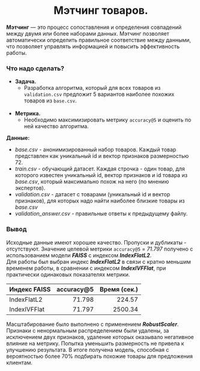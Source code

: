 <center>

# Мэтчинг товаров.
</center>

**Мэтчинг** — это процесс сопоставления и определения совпадений между двумя или более наборами данных. Мэтчинг 
позволяет автоматически определить правильное соответствие между данными, что позволяет управлять информацией и 
повысить эффективность работы.


### Что надо сделать?

- **Задача.**
    - Разработка алгоритма, который для всех товаров из `validation.csv` предложит 5 вариантов наиболее 
  похожих товаров из `base.csv`.
      <br><br>
- **Метрика.**
    - Необходимо максимизировать метрику `accuracy@5` и оценить по ней качество алгоритма.


**Данные:**

- *base.csv* - анонимизированный набор товаров. Каждый товар представлен как уникальный id и вектор признаков 
размерностью 72.
- *train.csv* - обучающий датасет. Каждая строчка - один товар, для которого известен уникальный id, 
вектор признаков и id товара из *base.csv*, который максимально похож на него (по мнению экспертов).
- *validation.csv* - датасет с товарами (уникальный id и вектор признаков), для которых надо найти наиболее 
близкие товары из *base.csv*
- *validation_answer.csv* - правильные ответы к предыдущему файлу.


### Вывод

Исходные данные имеют хорошее качество. 
Пропуски и дубликаты - отсутствуют. 
Значение целевой метрики `accuracy@5` = *71.797* получено с использованием модели ***FAISS*** с индексом 
***IndexFlatL2***.<br> 
Для работы был выбран индекс ***IndexFlatL2*** в связи с кратно меньшим временем работы, 
в сравнении с индексом ***IndexIVFFlat***, при практически одинаковых показателях метрики. 

| Индекс FAISS  | accuracy@5 | Время (сек.) |
|:--------------|-----------:|-------------:|
| IndexFlatL2   |     71.798 |       224.57 |
| IndexIVFFlat  |     71.797 |      2500.34 |

Масштабирование было выполнено с применением ***RobustScaler***.<br>
Признаки с ненормальным распределением были удалены, за исключением двух признаков, удаление 
которых оказывало негативное влияние на метрику.
Попытка уменьшить размерность не привела к улучшению результата.
В итоге получена модель, способная с вероятностью более 70% подбирать похожие товары для 
предложения клиентам. 







